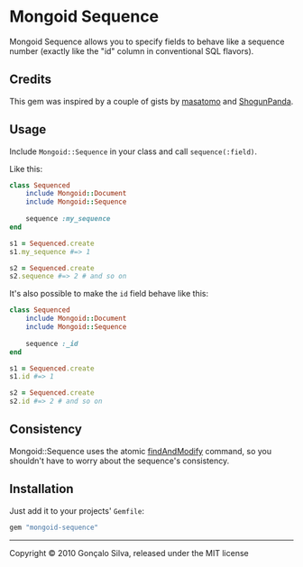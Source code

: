 # Mongoid Sequence

Mongoid Sequence allows you to specify fields to behave like a sequence number (exactly like the "id" column in conventional SQL flavors).

## Credits

This gem was inspired by a couple of gists by [masatomo](https://gist.github.com/730677) and [ShogunPanda](https://gist.github.com/1086265).

## Usage

Include `Mongoid::Sequence` in your class and call `sequence(:field)`.

Like this:

```ruby
class Sequenced
	include Mongoid::Document
	include Mongoid::Sequence
	
	sequence :my_sequence
end

s1 = Sequenced.create
s1.my_sequence #=> 1

s2 = Sequenced.create
s2.sequence #=> 2 # and so on
```

It's also possible to make the `id` field behave like this:

```ruby
class Sequenced
	include Mongoid::Document
	include Mongoid::Sequence
	
	sequence :_id
end

s1 = Sequenced.create
s1.id #=> 1

s2 = Sequenced.create
s2.id #=> 2 # and so on
```

## Consistency

Mongoid::Sequence uses the atomic [findAndModify](http://www.mongodb.org/display/DOCS/findAndModify+Command) command, so you shouldn't have to worry about the sequence's consistency.

## Installation

Just add it to your projects' `Gemfile`:

```ruby
gem "mongoid-sequence"
```

<hr/>

Copyright © 2010 Gonçalo Silva, released under the MIT license
